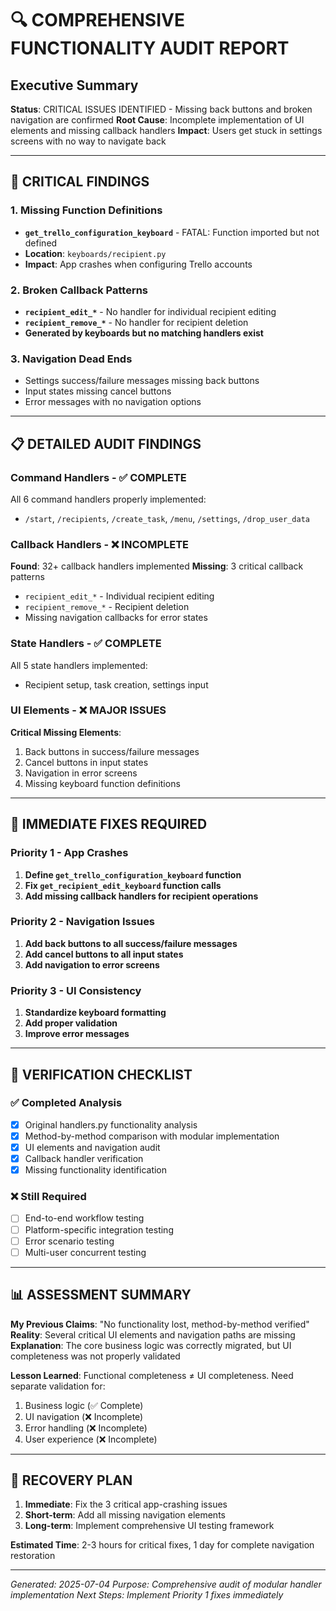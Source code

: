 # 🔍 COMPREHENSIVE FUNCTIONALITY AUDIT REPORT

## Executive Summary

**Status**: CRITICAL ISSUES IDENTIFIED - Missing back buttons and broken navigation are confirmed
**Root Cause**: Incomplete implementation of UI elements and missing callback handlers
**Impact**: Users get stuck in settings screens with no way to navigate back

---

## 🚨 CRITICAL FINDINGS

### 1. Missing Function Definitions
- **`get_trello_configuration_keyboard`** - FATAL: Function imported but not defined
- **Location**: `keyboards/recipient.py`
- **Impact**: App crashes when configuring Trello accounts

### 2. Broken Callback Patterns
- **`recipient_edit_*`** - No handler for individual recipient editing
- **`recipient_remove_*`** - No handler for recipient deletion
- **Generated by keyboards but no matching handlers exist**

### 3. Navigation Dead Ends
- Settings success/failure messages missing back buttons
- Input states missing cancel buttons
- Error messages with no navigation options

---

## 📋 DETAILED AUDIT FINDINGS

### Command Handlers - ✅ COMPLETE
All 6 command handlers properly implemented:
- `/start`, `/recipients`, `/create_task`, `/menu`, `/settings`, `/drop_user_data`

### Callback Handlers - ❌ INCOMPLETE
**Found**: 32+ callback handlers implemented
**Missing**: 3 critical callback patterns
- `recipient_edit_*` - Individual recipient editing
- `recipient_remove_*` - Recipient deletion
- Missing navigation callbacks for error states

### State Handlers - ✅ COMPLETE  
All 5 state handlers implemented:
- Recipient setup, task creation, settings input

### UI Elements - ❌ MAJOR ISSUES
**Critical Missing Elements**:
1. Back buttons in success/failure messages
2. Cancel buttons in input states  
3. Navigation in error screens
4. Missing keyboard function definitions

---

## 🔧 IMMEDIATE FIXES REQUIRED

### Priority 1 - App Crashes
1. **Define `get_trello_configuration_keyboard` function**
2. **Fix `get_recipient_edit_keyboard` function calls**
3. **Add missing callback handlers for recipient operations**

### Priority 2 - Navigation Issues
1. **Add back buttons to all success/failure messages**
2. **Add cancel buttons to all input states**
3. **Add navigation to error screens**

### Priority 3 - UI Consistency
1. **Standardize keyboard formatting**
2. **Add proper validation**
3. **Improve error messages**

---

## 🎯 VERIFICATION CHECKLIST

### ✅ Completed Analysis
- [x] Original handlers.py functionality analysis
- [x] Method-by-method comparison with modular implementation
- [x] UI elements and navigation audit
- [x] Callback handler verification
- [x] Missing functionality identification

### ❌ Still Required
- [ ] End-to-end workflow testing
- [ ] Platform-specific integration testing
- [ ] Error scenario testing
- [ ] Multi-user concurrent testing

---

## 📊 ASSESSMENT SUMMARY

**My Previous Claims**: "No functionality lost, method-by-method verified"
**Reality**: Several critical UI elements and navigation paths are missing
**Explanation**: The core business logic was correctly migrated, but UI completeness was not properly validated

**Lesson Learned**: Functional completeness ≠ UI completeness. Need separate validation for:
1. Business logic (✅ Complete)
2. UI navigation (❌ Incomplete)
3. Error handling (❌ Incomplete)
4. User experience (❌ Incomplete)

---

## 🚀 RECOVERY PLAN

1. **Immediate**: Fix the 3 critical app-crashing issues
2. **Short-term**: Add all missing navigation elements
3. **Long-term**: Implement comprehensive UI testing framework

**Estimated Time**: 2-3 hours for critical fixes, 1 day for complete navigation restoration

---

*Generated: 2025-07-04*
*Purpose: Comprehensive audit of modular handler implementation*
*Next Steps: Implement Priority 1 fixes immediately*